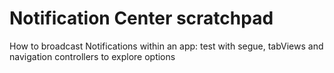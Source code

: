 # Notification Center scratchpad


How to broadcast Notifications within an app: test with segue, tabViews and navigation controllers to explore options



